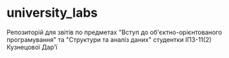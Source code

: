 # university_labs
Репозиторій для звітів по предметах "Вступ до об'єктно-орієнтованого програмування" та "Структури та аналіз даних" студентки ІПЗ-11(2) Кузнецової Дар'ї
